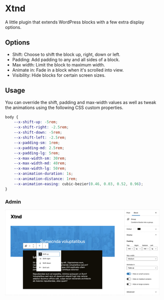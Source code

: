 # Xtnd

A little plugin that extends WordPress blocks with a few extra display options.

## Options
- Shift: Choose to shift the block up, right, down or left.
- Padding: Add padding to any and all sides of a block.
- Max width: Limit the block to maximum width.
- Animate in: Fade in a block when it's scrolled into view.
- Visibility: Hide blocks for certain screen sizes.

## Usage
You can override the shift, padding and max-width values as well as tweak the animations using the following CSS custom properties.

```css
body {
	--x-shift-up: -5rem;
	--x-shift-right: -2.5rem;
	--x-shift-down: -5rem;
	--x-shift-left: -2.5rem;
	--x-padding-sm: 1rem;
	--x-padding-md: 2.5rem;
	--x-padding-lg: 5rem;
	--x-max-width-sm: 30rem;
	--x-max-width-md: 40rem;
	--x-max-width-lg: 50rem;
	--x-animation-duration: 1s;
	--x-animation-distance: 1rem;
	--x-animation-easing: cubic-bezier(0.46, 0.03, 0.52, 0.96);
}
```
### Admin
![screenshot](screenshot.jpg)
